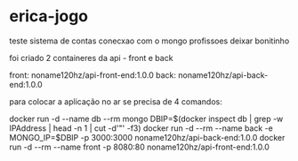 # erica-jogo
teste
sistema de contas
conecxao com o mongo
profissoes
deixar bonitinho


foi criado 2 containeres da api - front e back

front: noname120hz/api-front-end:1.0.0
back: noname120hz/api-back-end:1.0.0

para colocar a aplicação no ar se precisa de 4 comandos:

docker run -d --name db --rm mongo
DBIP=$(docker inspect db | grep -w IPAddress | head -n 1 | cut -d'"' -f3)
docker run -d --rm --name back -e MONGO_IP=$DBIP -p 3000:3000 noname120hz/api-back-end:1.0.0
docker run -d --rm --name front -p 8080:80 noname120hz/api-front-end:1.0.0
